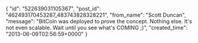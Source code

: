  {
   "id": "522639031105367",
   "post_id": "462493170453287_483743828328221",
   "from_name": "Scott Duncan",
   "message": "BitCoin was deployed to prove the concept. Nothing else. It's not even scalable. Wait until you see what's COMING ;)",
   "created_time": "2013-06-09T02:56:59+0000"
 }
